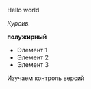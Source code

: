 Hello world 

*Курсив.*

**полужирный**

* Элемент 1
* Элемент 2
* Элемент 3 

Изучаем контроль версий 
